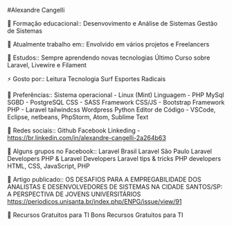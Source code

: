 #Alexandre Cangelli

🌱 Formação educacional::
Desenvovimento e Análise de Sistemas
Gestão de Sistemas

🔭 Atualmente trabalho em::
Envolvido em vários projetos e Freelancers

🌱 Estudos::
Sempre aprendendo novas tecnologias
Último Curso sobre Laravel, Livewire e Filament

⚡ Gosto por::
Leitura
Tecnologia
Surf
Esportes Radicais

👯 Preferências::
 Sistema operacional - Linux (Mint)
 Linguagem - PHP
 MySql
 SGBD - PostgreSQL
 CSS - SASS
 Framework CSS/JS - Bootstrap
 Framework PHP - Laravel
 tailwindcss 
 Wordpress
 Python
 Editor de Código - VSCode, Eclipse, netbeans, PhpStorm, Atom, Sublime Text

 💬 Redes sociais::
 Github
 Facebook
 Linkeding - https://br.linkedin.com/in/alexandre-cangelli-2a264b63

🤔 Alguns grupos no Facebook::
Laravel Brasil
Laravel São Paulo
Laravel Developers
PHP & Laravel Developers
Laravel tips & tricks
PHP developers
HTML, CSS, JavaScript, PHP

🌱 Artigo publicado::
OS DESAFIOS PARA A EMPREGABILIDADE DOS ANALISTAS E DESENVOLVEDORES DE SISTEMAS NA CIDADE SANTOS/SP: A PERSPECTIVA DE JOVENS UNIVERSITÁRIOS
https://periodicos.unisanta.br/index.php/ENPG/issue/view/91

🌱 Recursos Gratuitos para TI
Bons Recursos Gratuitos para TI


